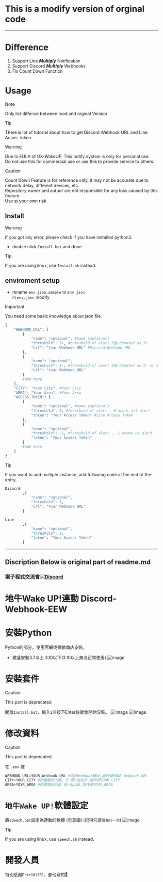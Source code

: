 # This is a modify version of orginal code
---
# Difference
1. Support Line ***Multiply*** Notification
2. Support Discord ***Multiply*** Webhooks
3. Fix Count Down Function

# Usage
> [!NOTE]   
> Only list diffence between mod and orginal Version

> [!TIP]    
> There is lot of tutoriel about how to get Discord Webhook URL and Line Acces Token.

> [!WARNING]
> Due to EULA of OX-WakeUP, This notify system is only for personal use.<br>
> Do not use this for commercial use or use this to provide service to others.

> [!CAUTION]
> Count Down Feature is for reference only, it may not be accurate due to network delay, different devices, etc.<br>
> Repository owner and autuor are not responsible for any loss caused by this feature.<br>
> Use at your own risk.

## Install

> [!WARNING]    
> If you got any error, please check if you have installed python3.

* double click ```Install.bat``` and done.
> [!TIP]    
> If you are using linux, use ```Install.sh``` instead.

## enviroment setup
* rename `env.json.sample` to `env.json`<br>
in `env.json` modify

> [!IMPORTANT]  
> You need some basic knowledge about json file.

```py
{
    "WEBHOOK_URL": [
        {
            "name": "optional", #name (optional)
            "threshold": 5+, #threshold of alert 5強 denoted as 5+
            "url": "Your Webhook URL" #Discord Webhook URL
        },
        {
            "name": "optional",
            "threshold": 5-, #threshold of alert 5弱 denoted as 5- or 5
            "url": "Your Webhook URL"
        }
        #add here
    ],
    "CITY": "Your City", #Your City
    "AREA": "Your Area", #Your Area
    "ACCESS_TOKEN": [
        {
            "name": "optional", #name (optional)
            "threshold": 0, #threshold of alert , 0 means all alert
            "token": "Your Access Token" #Line Access Token
        },
        {
            "name": "optional",
            "threshold": -1, #threshold of alert , -1 means no alert
            "token": "Your Access Token"
        }
        #add here
    ]
}
``` 

> [!TIP]    
> If you want to add multiple instance, add following code at the end of the entry.

```py
Disocrd
        ,{
            "name": "optional",
            "threshold": 1,
            "url": "Your Webhook URL"
        }

Line 
        ,{
            "name": "optional",
            "threshold": 1,
            "token": "Your Access Token"
        }
```
---
## Discription Below is original part of readme.md  
### 猴子程式交流會[![Discord](https://discord.com/api/guilds/808241076657717268/widget.png)](https://discord.gg/rCZeuaucjf)
# 地牛Wake UP!連動 Discord-Webhook-EEW

# 安裝Python
Python的部分，使用官網或微軟商店安裝。
* 建議安裝3.7以上 3.10以下(3.10以上無法正常使用)
![image](https://cdn.discordapp.com/attachments/829731415435903018/902558511806943252/unknown.png)
# 安裝套件

> [!CAUTION]  
> This part is deprecated

開啟`Install.bat`，輸入`1`並按下Enter後就會開始安裝。
![image](https://cdn.discordapp.com/attachments/829731415435903018/902556564878164059/unknown.png)
![image](https://cdn.discordapp.com/attachments/829731415435903018/909467601082646548/unknown.png)

# 修改資料

> [!CAUTION]  
> This part is deprecated

在 `.env` 裡
```py
WEBHOOK_URL=YOUR_Webhook_URL #你的Webhook網址,取代掉YOUR_Webhook_URL
CITY=YOUR_CITY #你要顯示的縣、市 例:台北市,取代掉YOUR_CITY
AREA=YOYR_AREA #你要顯示的區 例:松山區,取代掉YOYR_AREA
```
# `地牛Wake UP!`軟體設定
將`speech.bat`設定為連動的軟體 (示意圖)
(記得勾選`僅執行一次`)
![image](https://cdn.discordapp.com/attachments/829731415435903018/902568066133680158/2021-10-26_224139.png)

> [!TIP]    
> If you are using linux, use ```speech.sh``` instead.

# 開發人員
特別感謝`Eric101201`，都他寫的🛐
